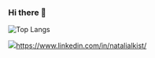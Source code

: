 ### Hi there 👋

![Top Langs](https://github-readme-stats.vercel.app/api/top-langs/?username=nataliakist&layout=compact&theme=dark)

<img src="https://img.shields.io/badge/LinkedIn-0077B5?style=for-the-badge&logo=linkedin&logoColor=white">https://www.linkedin.com/in/natalialkist/</img>

<!--
**nataliakist/nataliakist** is a ✨ _special_ ✨ repository because its `README.md` (this file) appears on your GitHub profile.

Here are some ideas to get you started:

- 🔭 I’m currently working on ...
- 🌱 I’m currently learning ...
- 👯 I’m looking to collaborate on ...
- 🤔 I’m looking for help with ...
- 💬 Ask me about ...
- 📫 How to reach me: ...
- 😄 Pronouns: ...
- ⚡ Fun fact: ...
-->
